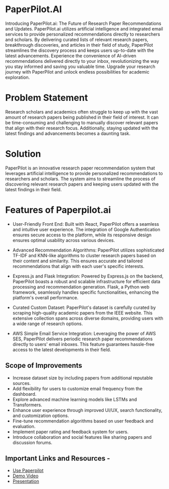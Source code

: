 # PaperPilot.AI

Introducing PaperPilot.ai: The Future of Research Paper Recommendations and Updates. PaperPilot.ai utilizes artificial intelligence and integrated email services to provide personalized recommendations directly to researchers and scholars. By delivering curated lists of relevant research papers, breakthrough discoveries, and articles in their field of study, PaperPilot streamlines the discovery process and keeps users up-to-date with the latest advancements. Experience the convenience of AI-driven recommendations delivered directly to your inbox, revolutionizing the way you stay informed and saving you valuable time. Upgrade your research journey with PaperPilot and unlock endless possibilities for academic exploration.

# Problem Statement
Research scholars and academics often struggle to keep up with the vast amount of research papers being published in their field of interest. It can be time-consuming and challenging to manually discover relevant papers that align with their research focus. Additionally, staying updated with the latest findings and advancements becomes a daunting task.

# Solution
PaperPilot is an innovative research paper recommendation system that leverages artificial intelligence to provide personalized recommendations to researchers and scholars. The system aims to streamline the process of discovering relevant research papers and keeping users updated with the latest findings in their field.

# Features of Paperpilot.ai

- User-Friendly Front End: Built with React, PaperPilot offers a seamless and intuitive user experience. The integration of Google Authentication ensures secure access to the platform, while its responsive design ensures optimal usability across various devices.

- Advanced Recommendation Algorithms: PaperPilot utilizes sophisticated TF-IDF and KNN-like algorithms to cluster research papers based on their content and similarity. This ensures accurate and tailored recommendations that align with each user's specific interests.
  
- Express.js and Flask Integration: Powered by Express.js on the backend, PaperPilot boasts a robust and scalable infrastructure for efficient data processing and recommendation generation. Flask, a Python web framework, seamlessly handles specific functionalities, enhancing the platform's overall performance.

- Curated Custom Dataset: PaperPilot's dataset is carefully curated by scraping high-quality academic papers from the IEEE website. This extensive collection spans across diverse domains, providing users with a wide range of research options.

- AWS Simple Email Service Integration: Leveraging the power of AWS SES, PaperPilot delivers periodic research paper recommendations directly to users' email inboxes. This feature guarantees hassle-free access to the latest developments in their field.




## Scope of Improvements 

- Increase dataset size by including papers from additional reputable sources.
- Add flexibility for users to customize email frequency from the dashboard.
- Explore advanced machine learning models like LSTMs and Transformers.
- Enhance user experience through improved UI/UX, search functionality, and customization options.
- Fine-tune recommendation algorithms based on user feedback and evaluation.
- Implement paper rating and feedback system for users.
- Introduce collaboration and social features like sharing papers and discussion forums.
  
## Important Links and Resources  -

- [Use Paperpilot](https://paper-pilot.vercel.app/)
- [Demo Video]()
- [Presentation](https://www.canva.com/design/DAFmzctRwk4/bOn8YqIxvJ5bMKs7Y-7ICQ/edit?utm_content=DAFmzctRwk4&utm_campaign=designshare&utm_medium=link2&utm_source=sharebutton)

